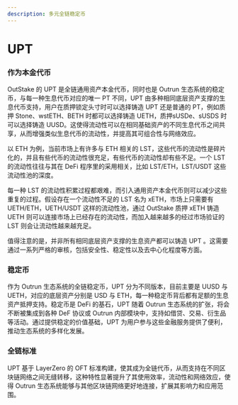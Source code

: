 ```yaml
---
description: 多元全链稳定币
---
```


# UPT

### **作为本金代币**

OutStake 的 UPT 是全链通用资产本金代币，同时也是 Outrun 生态系统的稳定币，与每一种生息代币对应的唯一 PT 不同，UPT 由多种相同底层资产支撑的生息代币支持，用户在质押锁定头寸时可以选择铸造 UPT 还是普通的 PT，例如质押 Stone、wstETH、BETH 时都可以选择铸造 UETH，质押sUSDe、sUSDS 时可以选择铸造 UUSD。这使得流动性可以在相同基础资产的不同生息代币之间共享，从而增强类似生息代币的流动性，并提高其可组合性与网络效应。

以 ETH 为例，当前市场上有许多与 ETH 相关的 LST，这些代币的流动性是碎片化的，并且有些代币的流动性很充足，有些代币的流动性却有些不足。一个 LST 的流动性往往与其在 DeFi 程序里的采用相关，比如 LST/ETH，LST/USDT 这些流动性池的深度。

每一种 LST 的流动性积累过程都艰难，而引入通用资产本金代币则可以减少这些重复的过程。假设存在一个流动性不足的 LST 名为 xETH，市场上只需要有 UETH/ETH，UETH/USDT 这样的流动性池，通过 OutStake 质押 xETH 铸造 UETH 则可以连接市场上已经存在的流动性，而加入越来越多的经过市场验证的 LST 则会让流动性越来越充足。

值得注意的是，并非所有相同底层资产支撑的生息资产都可以铸造 UPT 。这需要通过一系列严格的审核，包括安全性、稳定性以及去中心化程度等方面。

### **稳定币**

作为 Outrun 生态系统的全链稳定币，UPT 分为不同版本，目前主要是 UUSD 与 UETH，对应的底层资产分别是 USD 与 ETH，每一种稳定币背后都有足额的生息资产抵押支持。稳定币是 DeFi 的基石，UPT 随着 Outrun 生态系统的扩张，将会不断被集成到各种 DeF 协议或 Outrun 内部模块中，支持如借贷、交易、衍生品等活动。通过提供稳定的价值基础，UPT 为用户参与这些金融服务提供了便利，推动生态系统的多样化发展。

### **全链标准**

UPT 基于 LayerZero 的 OFT 标准构建，使其成为全链代币，从而支持在不同区块链网络之间无缝转移，这种特性显著提升了其使用效率，流动性和网络效应，使得 Outrun 生态系统能够与其他区块链网络更好地连接，扩展其影响力和应用范围。
